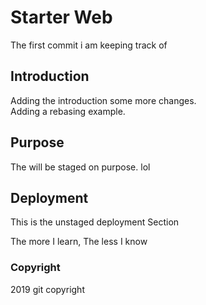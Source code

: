 # Starter Web
The first commit i am keeping 
track of

## Introduction
Adding the introduction some
more changes.  
Adding a rebasing example.

## Purpose
The will be staged
on purpose. lol

## Deployment
This is the unstaged deployment
Section

The more I learn, 
The less I know

### Copyright
2019 git copyright
